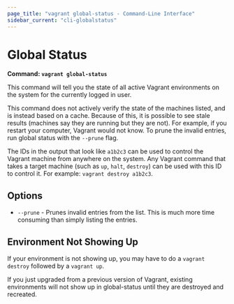 ```yaml
---
page_title: "vagrant global-status - Command-Line Interface"
sidebar_current: "cli-globalstatus"
---
```


# Global Status

**Command: `vagrant global-status`**

This command will tell you the state of all active Vagrant environments
on the system for the currently logged in user.

This command does not actively verify the state of the machines listed,
and is instead based on a cache. Because of this, it is possible to see
stale results (machines say they are running but they are not). For example,
if you restart your computer, Vagrant would not know. To prune the invalid
entries, run global status with the `--prune` flag.

The IDs in the output that look like `a1b2c3` can be used to control
the Vagrant machine from anywhere on the system. Any Vagrant command
that takes a target machine (such as `up`, `halt`, `destroy`) can be
used with this ID to control it. For example: `vagrant destroy a1b2c3`.

## Options

* `--prune` - Prunes invalid entries from the list. This is much more time
  consuming than simply listing the entries.

## Environment Not Showing Up

If your environment is not showing up, you may have to do a `vagrant destroy`
followed by a `vagrant up`.

If you just upgraded from a previous version of Vagrant, existing environments
will not show up in global-status until they are destroyed and recreated.
